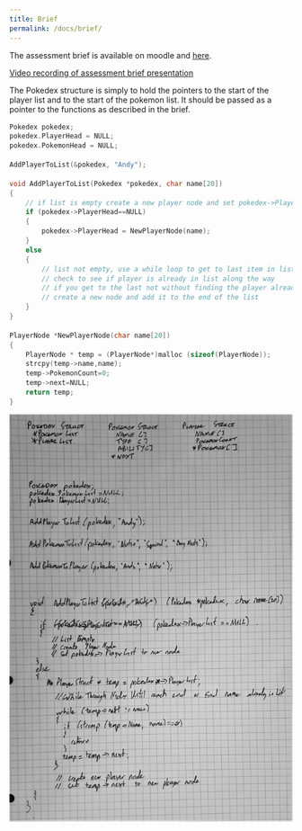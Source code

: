 ```yaml
---
title: Brief
permalink: /docs/brief/
---
```


The assessment brief is available on moodle and [here](../2CB101-Prog03-Brief.docx).  

[Video recording of assessment brief presentation](https://web.microsoftstream.com/video/88a292b6-684d-45a1-836b-c4ee96fbc831)  

The Pokedex structure is simply to hold the pointers to the start of the player list and to the start of the pokemon list. It should be passed as a pointer to the functions as described in the brief.

``` c
Pokedex pokedex;
pokedex.PlayerHead = NULL;
pokedex.PokemonHead = NULL;

AddPlayerToList(&pokedex, "Andy");

void AddPlayerToList(Pokedex *pokedex, char name[20])
{
    // if list is empty create a new player node and set pokedex->PlayerHead equal to a pointer to the new node
    if (pokedex->PlayerHead==NULL)
    {
        pokedex->PlayerHead = NewPlayerNode(name);
    }
    else
    {
        // list not empty, use a while loop to get to last item in list
        // check to see if player is already in list along the way
        // if you get to the last not without finding the player already exists then 
        // create a new node and add it to the end of the list
    }
}

PlayerNode *NewPlayerNode(char name[20])
{
    PlayerNode * temp = (PlayerNode*)malloc (sizeof(PlayerNode));
    strcpy(temp->name,name);
    temp->PokemonCount=0;
    temp->next=NULL;
    return temp;
}
```


![alt text](/assets/img/pokedex.jpg "Pokedex Help") 